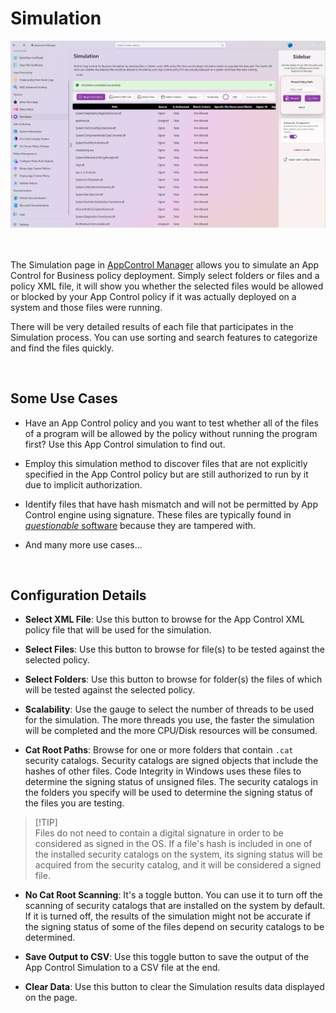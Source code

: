 # Simulation

<div align="center">

<img src="https://raw.githubusercontent.com/HotCakeX/.github/refs/heads/main/Pictures/PNG%20and%20JPG/AppControl%20Manager%20page%20screenshots/Simulation.png" alt="AppControl Manager Application's Simulation Page">

</div>

<br>

<br>

The Simulation page in [AppControl Manager](https://github.com/HotCakeX/Harden-Windows-Security/wiki/AppControl-Manager) allows you to simulate an App Control for Business policy deployment. Simply select folders or files and a policy XML file, it will show you whether the selected files would be allowed or blocked by your App Control policy if it was actually deployed on a system and those files were running.

There will be very detailed results of each file that participates in the Simulation process. You can use sorting and search features to categorize and find the files quickly.

<br>

## Some Use Cases

* Have an App Control policy and you want to test whether all of the files of a program will be allowed by the policy without running the program first? Use this App Control simulation to find out.

* Employ this simulation method to discover files that are not explicitly specified in the App Control policy but are still authorized to run by it due to implicit authorization.

* Identify files that have hash mismatch and will not be permitted by App Control engine using signature. These files are typically found in [*questionable* software](https://github.com/HotCakeX/Harden-Windows-Security/wiki/WDAC-Notes#allowing-questionable-software-in-a-wdac-policy) because they are tampered with.

* And many more use cases...

<br>

## Configuration Details

* **Select XML File**: Use this button to browse for the App Control XML policy file that will be used for the simulation.

* **Select Files**: Use this button to browse for file(s) to be tested against the selected policy.

* **Select Folders**: Use this button to browse for folder(s) the files of which will be tested against the selected policy.

* **Scalability**: Use the gauge to select the number of threads to be used for the simulation. The more threads you use, the faster the simulation will be completed and the more CPU/Disk resources will be consumed.

* **Cat Root Paths**: Browse for one or more folders that contain `.cat` security catalogs. Security catalogs are signed objects that include the hashes of other files. Code Integrity in Windows uses these files to determine the signing status of unsigned files. The security catalogs in the folders you specify will be used to determine the signing status of the files you are testing.

> [!TIP]\
> Files do not need to contain a digital signature in order to be considered as signed in the OS. If a file's hash is included in one of the installed security catalogs on the system, its signing status will be acquired from the security catalog, and it will be considered a signed file.

* **No Cat Root Scanning**: It's a toggle button. You can use it to turn off the scanning of security catalogs that are installed on the system by default. If it is turned off, the results of the simulation might not be accurate if the signing status of some of the files depend on security catalogs to be determined.

* **Save Output to CSV**: Use this toggle button to save the output of the App Control Simulation to a CSV file at the end.

* **Clear Data**: Use this button to clear the Simulation results data displayed on the page.

<br>
